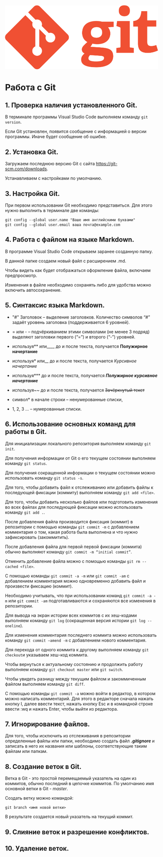 ![logo](Git-Logo-1788C.png)
# Работа с Git

## 1. Проверка наличия установленного Git.
В терминале программы Visual Studio Code выполняем команду `git version`.

Если Git установлен, появится сообщение с информацией о версии программы.
Иначе будет сообщение об ошибке.

## 2. Установка Git.
Загружаем последнюю версию Git с сайта https://git-scm.com/downloads. 

Устанавливаем с настройками по умолчанию.

## 3. Настройка Git.
При первом использовании Git необходимо представиться.
Для этого нужно выполнить в терминале две команды:
```
git config --global user.name "Ваше имя английскими буквами"
git config --global user.email ваша почта@example.com
```
## 4. Работа с файлом на языке Markdown.
В программе Visual Studio Code открываем заранее созданную папку.

В данной папке создаем новый файл с расширением .md.

Чтобы видеть как будет отображаться оформление файла, включаем предпросмотр.

Изменения в файле необходимо сохранять либо для удобства можно включить автосохранение.

## 5. Синтаксис языка Markdown.
- "#" Заголовок – выделение заголовков. Количество символов “#” задаёт уровень заголовка (поддерживается 6 уровней).

- = или - – подчёркиванием этими символами (не менее 3 подряд) выделяют заголовки первого (“=”) и второго (“-”) уровней.

- используя** или____ до и после текста, получается **Полужирное начертание** 

- используя* или__ до и после текста,  получается *Курсивное начертание* 

- используя*** до и после текста, получается ***Полужирное курсивное начертание***

- используя~~ до и после текста, получается ~~Зачёркнутый текст~~
- символ* в начале строки – ненумерованные списки, 

- 1, 2, 3 … – нумерованные списки.

## 6. Использование основных команд для работы в Git.
Для инициализации локального репозитория выполняем команду `git init`.

Для получения информации от Git о его текущем состоянии выполняем команду `git status`. 

Для получения сокращенной информации о текущем состоянии можно использовать команду `git status -s`.

Для того, чтобы добавить файл к отслеживанию или добавить файлы к последующей фиксации (коммиту) выполняем команду `git add <file>`.

Для того, чтобы добавить несколько файлов или подготовить изменения во всех файлах для последующей фиксации можно использовать команду `git add .`.

После добавления файла производится фиксация (коммит) в репозитории с помощью команды `git commit -m` с добавлением комментария о том, какая работа была выполнена и что нужно зафиксировать (закоммитить).

После добавления файла для первой первой фиксации (комиита) обычно выполняют команду `git commit -m “initial commit”`.

Отменить добавление файла можно с помощью команды `git rm --cached <file>`.

С помощью команды `git commit -a -m` или `git commit -am` с добавлением комментария можно одновременно добавить файл и произвести фиксацию (коммит). 

Необходимо учитывать, что при использовании команд `git commit -a -m` или `git commit -am` подготавливаются и сохраняются все изменения в репозитории.

Для вывода на экран истории всех коммитов с их хеш-кодами выполняем команду `git log` (сокращенная версия истории `git log --oneline`).

Для изменения комментария последнего коммита можно использовать команду `git commit –amend -m` с добавлением нового комментария.

Для перехода от одного коммита к другому выполняем команду `git checkout`и указываем хеш-код коммита.

Чтобы вернуться к актуальному состоянию и продолжить работу выполняем команду `git checkout master` или `git switch`. 

Чтобы увидеть разницу между текущим файлом и закоммиченным файлом выполняем команду `git diff`.

С помощью команды `git commit -a` можно войти в редактор, в котором можно написать комментарий. Для этого в редакторе сначала нажать кнопку I, далее ввести текст, нажать кнопку Esc и в командной строке ввести :wq и нажать Enter, чтобы выйти из редактора.

## 7. Игнорирование файлов.
Для того, чтобы исключить из отслеживания в репозитории определенные файлы или папки, необходимо создать файл ***.gitignore*** и записать в него их названия или шаблоны, соответствующие таким файлам или папкам.

## 8. Создание веток в Git.
Ветка в Git - это простой перемещаемый указатель на один из коммитов, обычно последний в цепочке коммитов. По умолчанию имя основной ветки в Git - *master*.

Создать ветку можно командой:
```
git branch <имя новой ветки>
```
В результате создается новый указатель на текущий коммит. 

## 9. Слияние веток и разрешение конфликтов.

## 10. Удаление веток.